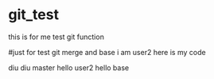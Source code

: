 # git_test
this is for me test git function 

#just for test git merge and  base
i am user2 here is my code

diu diu master
hello user2
hello base 
